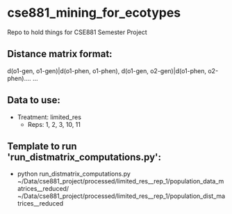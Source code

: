 # cse881_mining_for_ecotypes
Repo to hold things for CSE881 Semester Project


## Distance matrix format:
d(o1-gen, o1-gen)|d(o1-phen, o1-phen), d(o1-gen, o2-gen)|d(o1-phen, o2-phen)....
...


## Data to use:
  * Treatment: limited_res
    - Reps: 1, 2, 3, 10, 11

## Template to run 'run_distmatrix_computations.py':
  * python run_distmatrix_computations.py ~/Data/cse881_project/processed/limited_res__rep_1/population_data_matrices__reduced/ ~/Data/cse881_project/processed/limited_res__rep_1/population_dist_matrices__reduced
